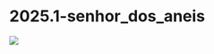# 2025.1-senhor_dos_aneis
![](https://static.wikia.nocookie.net/dublagem/images/7/73/O_Senhor_dos_An%C3%A9is_Logo_PT.png/revision/latest?cb=20240308035242&path-prefix=pt-br)
